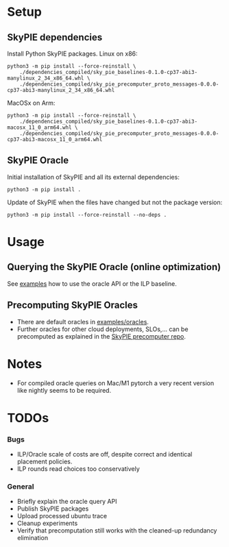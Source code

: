 # Setup

## SkyPIE dependencies
Install Python SkyPIE packages.
Linux on x86:
```
python3 -m pip install --force-reinstall \
    ./dependencies_compiled/sky_pie_baselines-0.1.0-cp37-abi3-manylinux_2_34_x86_64.whl \
    ./dependencies_compiled/sky_pie_precomputer_proto_messages-0.0.0-cp37-abi3-manylinux_2_34_x86_64.whl
```
MacOSx on Arm:
```
python3 -m pip install --force-reinstall \
    ./dependencies_compiled/sky_pie_baselines-0.1.0-cp37-abi3-macosx_11_0_arm64.whl \
    ./dependencies_compiled/sky_pie_precomputer_proto_messages-0.0.0-cp37-abi3-macosx_11_0_arm64.whl
```

## SkyPIE Oracle

Initial installation of SkyPIE and all its external dependencies:
```
python3 -m pip install .
```


Update of SkyPIE when the files have changed but not the package version:
```
python3 -m pip install --force-reinstall --no-deps .
```

# Usage

## Querying the SkyPIE Oracle (online optimization)
See [examples](./examples/simple_skypie_example.py) how to use the oracle API or the ILP baseline.

## Precomputing SkyPIE Oracles

- There are default oracles in [examples/oracles](./examples/oracles/).
- Further oracles for other cloud deployments, SLOs,... can be precomputed as explained in the [SkyPIE precomputer repo](https://github.com/hydro-project/cloud_oracle_precomputer).

# Notes

- For compiled oracle queries on Mac/M1 pytorch a very recent version like nightly seems to be required.

# TODOs

### Bugs
- ILP/Oracle scale of costs are off, despite correct and identical placement policies.
- ILP rounds read choices too conservatively

### General
- Briefly explain the oracle query API
- Publish SkyPIE packages
- Upload processed ubuntu trace
- Cleanup experiments
- Verify that precomputation still works with the cleaned-up redundancy elimination